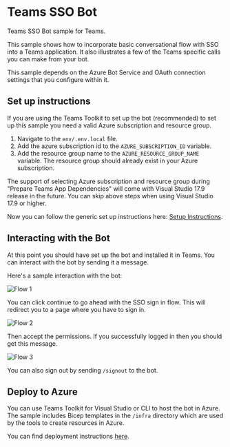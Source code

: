 ﻿# Teams SSO Bot

Teams SSO Bot sample for Teams.

This sample shows how to incorporate basic conversational flow with SSO into a Teams application. 
It also illustrates a few of the Teams specific calls you can make from your bot.

This sample depends on the Azure Bot Service and OAuth connection settings that you configure within it.

## Set up instructions

If you are using the Teams Toolkit to set up the bot (recommended) to set up this sample you need a valid Azure subscription and resource group.

1. Navigate to the `env/.env.local` file.
1. Add the azure subscription id to the `AZURE_SUBSCRIPTION_ID` variable.
1. Add the resource group name to the `AZURE_RESOURCE_GROUP_NAME` variable. The resource group should already exist in your Azure subscription.

The support of selecting Azure subscription and resource group during "Prepare Teams App Dependencies" will come with Visual Studio 17.9 release in the future. You can skip above steps when using Visual Studio 17.9 or higher.

Now you can follow the generic set up instructions here:
 [Setup Instructions](../README.md). 

## Interacting with the Bot

At this point you should have set up the bot and installed it in Teams. You can interact with the bot by sending it a message.

Here's a sample interaction with the bot:

![Flow 1](assets/flow-1.png)

You can click continue to go ahead with the SSO sign in flow. This will redirect you to a page where you have to sign in.

![Flow 2](assets/flow-2.png)

Then accept the permissions. If you successfully logged in then you should get this message.

![Flow 3](assets/flow-3.png)

You can also sign out by sending `/signout` to the bot.

## Deploy to Azure

You can use Teams Toolkit for Visual Studio or CLI to host the bot in Azure. The sample includes Bicep templates in the `/infra` directory which are used by the tools to create resources in Azure.

You can find deployment instructions [here](../README.md#deploy-to-azure).
